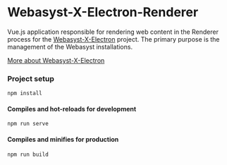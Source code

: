 # Webasyst-X-Electron-Renderer

Vue.js application responsible for rendering web content in the Renderer process for the [Webasyst-X-Electron](https://github.com/1312inc/Webasyst-X-Electron) project. The primary purpose is the management of the Webasyst installations.

[More about Webasyst-X-Electron](https://github.com/1312inc/Webasyst-X-Electron)

### Project setup
```
npm install
```

#### Compiles and hot-reloads for development
```
npm run serve
```

#### Compiles and minifies for production
```
npm run build
```
